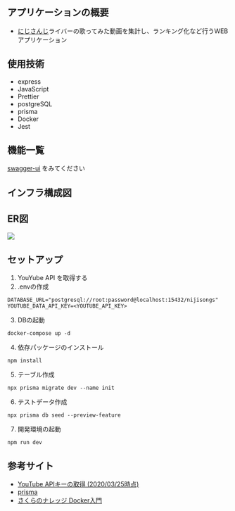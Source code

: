 ## アプリケーションの概要
- [にじさんじ](https://www.nijisanji.jp/members)ライバーの歌ってみた動画を集計し、ランキング化など行うWEBアプリケーション
## 使用技術
- express
- JavaScript
- Prettier
- postgreSQL
- prisma
- Docker
- Jest
## 機能一覧
[swagger-ui](https://storage.googleapis.com/nijisongs-swagger-ui/dist/index.html) をみてください
## インフラ構成図
## ER図
![](https://storage.googleapis.com/vtuber_image/nijisongs-schema.svg)
## セットアップ
1. YouYube API を取得する
2. .envの作成
```
DATABASE_URL="postgresql://root:password@localhost:15432/nijisongs"
YOUTUBE_DATA_API_KEY=<YOUTUBE_API_KEY>
```
3. DBの起動
```
docker-compose up -d
```
4. 依存パッケージのインストール
```
npm install
```
5. テーブル作成
```
npx prisma migrate dev --name init
```
6. テストデータ作成
```
npx prisma db seed --preview-feature
```
7. 開発環境の起動
```
npm run dev
```
## 参考サイト
- [YouTube APIキーの取得 (2020/03/25時点)](https://qiita.com/iroiro_bot/items/1016a6a439dfb8d21eca)
- [prisma](https://www.prisma.io/)
- [さくらのナレッジ Docker入門](https://knowledge.sakura.ad.jp/13265/)
